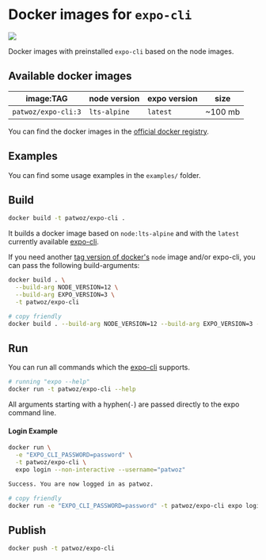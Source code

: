 # Docker images for `expo-cli`

![](https://github.com/patlux/expo-cli-docker-images/workflows/Docker%20Image%20CI/badge.svg)

Docker images with preinstalled `expo-cli` based on the node images.

## Available docker images

| image:TAG           | node version | expo version | size    |
| ------------------- | ------------ | ------------ | ------- |
| `patwoz/expo-cli:3` | `lts-alpine` | `latest`     | ~100 mb |

You can find the docker images in the [official docker registry](https://hub.docker.com/r/patwoz/expo-cli).

## Examples

You can find some usage examples in the `examples/` folder.

## Build

```bash
docker build -t patwoz/expo-cli .
```

It builds a docker image based on `node:lts-alpine` and with the `latest` currently available [expo-cli](https://github.com/expo/expo-cli).

If you need another [tag version of docker's](https://hub.docker.com/_/node) `node` image and/or expo-cli, you can pass the following build-arguments:

```bash
docker build . \
  --build-arg NODE_VERSION=12 \
  --build-arg EXPO_VERSION=3 \
  -t patwoz/expo-cli

# copy friendly
docker build . --build-arg NODE_VERSION=12 --build-arg EXPO_VERSION=3 -t patwoz/expo-cli
```

## Run

You can run all commands which the [expo-cli](https://github.com/expo/expo-cli) supports.

```bash
# running "expo --help"
docker run -t patwoz/expo-cli --help
```

All arguments starting with a hyphen(`-`) are passed directly to the expo command line.

#### Login Example

```bash
docker run \
  -e "EXPO_CLI_PASSWORD=password" \
  -t patwoz/expo-cli \
  expo login --non-interactive --username="patwoz"

Success. You are now logged in as patwoz.

# copy friendly
docker run -e "EXPO_CLI_PASSWORD=password" -t patwoz/expo-cli expo login --non-interactive --username="patwoz"
```

## Publish

```bash
docker push -t patwoz/expo-cli
```
